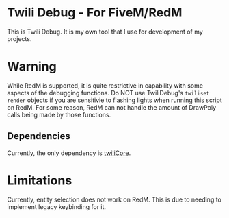# Twili Debug - For FiveM/RedM

This is Twili Debug. It is my own tool that I use for development of my projects.

# Warning

While RedM is supported, it is quite restrictive in capability with some aspects of the debugging functions.
Do NOT use TwiliDebug's `twiliset render` objects if you are sensitivie to flashing lights when running this script on RedM.
For some reason, RedM can not handle the amount of DrawPoly calls being made by those functions.

## Dependencies

Currently, the only dependency is [twiliCore](https://github.com/elenawinters/twiliCore).

# Limitations

Currently, entity selection does not work on RedM. This is due to needing to implement legacy keybinding for it.
